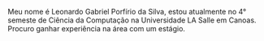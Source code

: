  Meu nome é Leonardo Gabriel Porfírio da Silva, estou atualmente no 4° semeste de Ciência da Computação na Universidade LA Salle em Canoas.
 Procuro ganhar experiência na área com um estágio.
